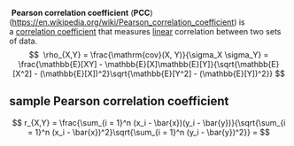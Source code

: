  **Pearson correlation coefficient** (**PCC**)(https://en.wikipedia.org/wiki/Pearson_correlation_coefficient) is a [correlation coefficient](https://en.wikipedia.org/wiki/Correlation_coefficient "Correlation coefficient") that measures [linear](https://en.wikipedia.org/wiki/Linear "Linear") correlation between two sets of data.
 $$
 \rho_{X,Y} = \frac{\mathrm{cov}(X, Y)}{\sigma_X \sigma_Y} = \frac{\mathbb{E}[XY] - \mathbb{E}[X]\mathbb{E}[Y]}{\sqrt{\mathbb{E}[X^2] - (\mathbb{E}[X])^2}\sqrt{\mathbb{E}[Y^2] - (\mathbb{E}[Y])^2}}
$$
## sample Pearson correlation coefficient
$$
r_{X,Y} = \frac{\sum_{i = 1}^n (x_i - \bar{x})(y_i - \bar{y})}{\sqrt{\sum_{i = 1}^n (x_i - \bar{x})^2}\sqrt{\sum_{i = 1}^n (y_i - \bar{y})^2}} = 
$$
